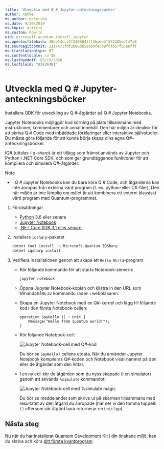 ```yaml
---
title: 'Utveckla med Q # Jupyter-anteckningsböcker'
author: natke
ms.author: nakersha
ms.date: 9/30/2019
ms.topic: article
ms.custom: how-to
uid: microsoft.quantum.install.jupyter
ms.openlocfilehash: 38db14ccc5f2406043ff4baee3f562385cdf47a8
ms.sourcegitcommit: 2317473fdf2b80de58db0f43b9fcfb57f56aefff
ms.translationtype: MT
ms.contentlocale: sv-SE
ms.lasthandoff: 05/15/2020
ms.locfileid: "83426381"
---
```

# <a name="develop-with-q-jupyter-notebooks"></a>Utveckla med Q # Jupyter-anteckningsböcker

Installera QDK för utveckling av Q #-åtgärder på Q # Jupyter Notebooks.

Jupyter Notebooks möjliggör kod körning på plats tillsammans med instruktioner, kommentarer och annat innehåll. Den här miljön är idealisk för att skriva Q # Code med inbäddade förklaringar eller interaktiva självstudier. Du måste göra följande för att kunna börja skapa dina egna Q#-anteckningsböcker.

IQ# (uttalas i-q-sharp) är ett tillägg som främst används av Jupyter och Python i .NET Core SDK, och som ger grundläggande funktioner för att kompilera och simulera Q#-åtgärder.

> [!NOTE]
> * I Q # Jupyter Notebooks kan du bara köra Q # Code, och åtgärderna kan inte anropas från externa värd program (t. ex. python-eller C#-filer). Den här miljön är inte lämplig om målet är att kombinera ett externt klassiskt värd program med Quantum-programmet.

1. Förutsättningar

    - [Python](https://www.python.org/downloads/) 3.6 eller senare
    - [Jupyter Notebook](https://jupyter.readthedocs.io/en/latest/install.html)
    - [.NET Core SDK 3,1 eller senare](https://www.microsoft.com/net/download)

1. Installera `iqsharp`-paketet

    ```bash
    dotnet tool install -g Microsoft.Quantum.IQSharp
    dotnet iqsharp install
    ```

1. Verifiera installationen genom att skapa ett `Hello World`-program

    - Kör följande kommando för att starta Notebook-servern:

        ```bash
        jupyter notebook
        ```

    - Öppna Jupyter Notebook-kopian och klistra in den URL som tillhandahålls av kommando raden i webbläsaren.

    - Skapa en Jupyter Notebook med en Q#-kernel och lägg till följande kod i den första Notebook-cellen:

        ```qsharp
        operation SayHello () : Unit {
            Message("Hello from quantum world!");
        }
        ```

    - Kör följande Notebook-cell:

        ![Jupyter Notebook-cell med Q#-kod](~/media/install-guide-jupyter.png)

        Du bör se `SayHello` i cellens utdata. När du använder Jupyter Notebook kompileras Q#-koden och Notebook visar namnet på den eller de åtgärder som den hittar.


    - I en ny cell kör du åtgärden som du nyss skapade (i en simulator) genom att använda `%simulate` kommandot:

        ![Jupyter Notebook-cell med %simulate magic](~/media/install-guide-jupyter-simulate.png)

        Du bör se meddelandet som skrivs ut på skärmen tillsammans med resultatet av den åtgärd du anropade (här ser vi den tomma tuppeln `()` eftersom vår åtgärd bara returnerar en `Unit` typ).

## <a name="next-steps"></a>Nästa steg

Nu när du har installerat Quantum Development Kit i din önskade miljö, kan du skriva och köra [ditt första kvantprogram](xref:microsoft.quantum.quickstarts.qrng).

